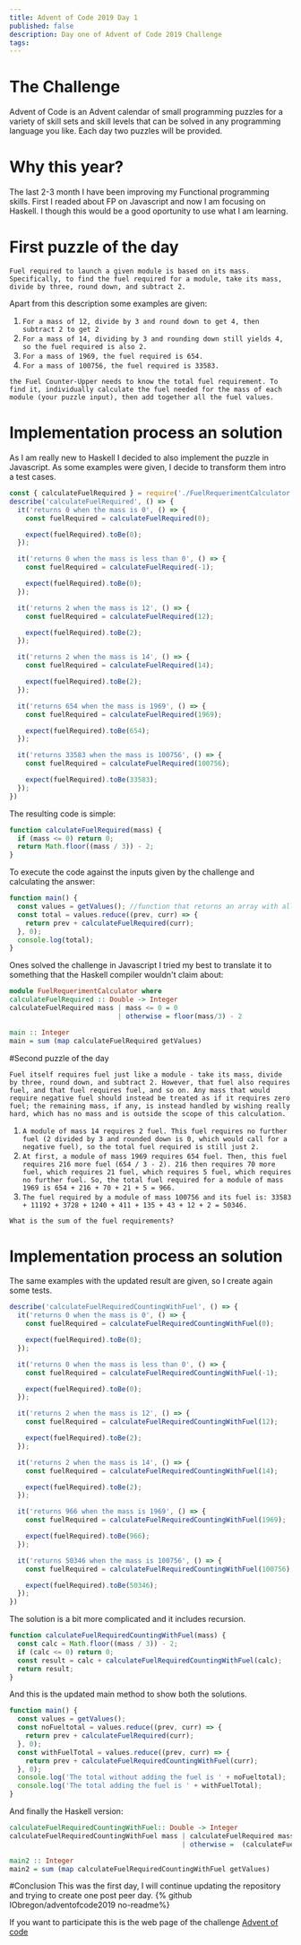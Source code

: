 ```yaml
---
title: Advent of Code 2019 Day 1
published: false
description: Day one of Advent of Code 2019 Challenge
tags: 
---
```


# The Challenge
Advent of Code is an Advent calendar of small programming puzzles for a variety of skill sets and skill levels that can be solved in any programming language you like. 
Each day two puzzles will be provided.

# Why this year?
The last 2-3 month I have been improving my Functional programming skills. First I readed about FP on Javascript and now I am focusing on Haskell. I though this would be a good oportunity to use what I am learning.

# First puzzle of the day
`Fuel required to launch a given module is based on its mass. Specifically, to find the fuel required for a module, take its mass, divide by three, round down, and subtract 2.`

Apart from this description some examples are given:
1. `For a mass of 12, divide by 3 and round down to get 4, then subtract 2 to get 2`
2. `For a mass of 14, dividing by 3 and rounding down still yields 4, so the fuel required is also 2.`
3. `For a mass of 1969, the fuel required is 654.`
4. `For a mass of 100756, the fuel required is 33583.`

`the Fuel Counter-Upper needs to know the total fuel requirement. To find it, individually calculate the fuel needed for the mass of each module (your puzzle input), then add together all the fuel values.`

# Implementation process an solution
As I am really new to Haskell I decided to also implement the puzzle in Javascript.
As some examples were given, I decide to transform them intro a test cases.

```javascript
const { calculateFuelRequired } = require('./FuelRequerimentCalculator')
describe('calculateFuelRequired', () => {
  it('returns 0 when the mass is 0', () => {
    const fuelRequired = calculateFuelRequired(0);

    expect(fuelRequired).toBe(0);
  });

  it('returns 0 when the mass is less than 0', () => {
    const fuelRequired = calculateFuelRequired(-1);

    expect(fuelRequired).toBe(0);
  });

  it('returns 2 when the mass is 12', () => {
    const fuelRequired = calculateFuelRequired(12);

    expect(fuelRequired).toBe(2);
  });

  it('returns 2 when the mass is 14', () => {
    const fuelRequired = calculateFuelRequired(14);

    expect(fuelRequired).toBe(2);
  });

  it('returns 654 when the mass is 1969', () => {
    const fuelRequired = calculateFuelRequired(1969);

    expect(fuelRequired).toBe(654);
  });

  it('returns 33583 when the mass is 100756', () => {
    const fuelRequired = calculateFuelRequired(100756);

    expect(fuelRequired).toBe(33583);
  });
})
```
The resulting code is simple:
```javascript
function calculateFuelRequired(mass) {
  if (mass <= 0) return 0;
  return Math.floor((mass / 3)) - 2;
}
```
To execute the code against the inputs given by the challenge and calculating the answer:

```javascript
function main() {
  const values = getValues(); //function that returns an array with all the values given.
  const total = values.reduce((prev, curr) => {
    return prev + calculateFuelRequired(curr);
  }, 0);
  console.log(total);
}
``` 

Ones solved the challenge in Javascript I tried my best to translate it to something that the Haskell compiler wouldn't claim about:

```haskell
module FuelRequerimentCalculator where
calculateFuelRequired :: Double -> Integer
calculateFuelRequired mass | mass <= 0 = 0
                           | otherwise = floor(mass/3) - 2

main :: Integer
main = sum (map calculateFuelRequired getValues)
```

#Second puzzle of the day

`Fuel itself requires fuel just like a module - take its mass, divide by three, round down, and subtract 2. However, that fuel also requires fuel, and that fuel requires fuel, and so on. Any mass that would require negative fuel should instead be treated as if it requires zero fuel; the remaining mass, if any, is instead handled by wishing really hard, which has no mass and is outside the scope of this calculation.`

1. `A module of mass 14 requires 2 fuel. This fuel requires no further fuel (2 divided by 3 and rounded down is 0, which would call for a negative fuel), so the total fuel required is still just 2.`
2. `At first, a module of mass 1969 requires 654 fuel. Then, this fuel requires 216 more fuel (654 / 3 - 2). 216 then requires 70 more fuel, which requires 21 fuel, which requires 5 fuel, which requires no further fuel. So, the total fuel required for a module of mass 1969 is 654 + 216 + 70 + 21 + 5 = 966.`
3. `The fuel required by a module of mass 100756 and its fuel is: 33583 + 11192 + 3728 + 1240 + 411 + 135 + 43 + 12 + 2 = 50346.`
  
`What is the sum of the fuel requirements?`

# Implementation process an solution
The same examples with the updated result are given, so I create again some tests.

```javascript
describe('calculateFuelRequiredCountingWithFuel', () => {
  it('returns 0 when the mass is 0', () => {
    const fuelRequired = calculateFuelRequiredCountingWithFuel(0);

    expect(fuelRequired).toBe(0);
  });

  it('returns 0 when the mass is less than 0', () => {
    const fuelRequired = calculateFuelRequiredCountingWithFuel(-1);

    expect(fuelRequired).toBe(0);
  });

  it('returns 2 when the mass is 12', () => {
    const fuelRequired = calculateFuelRequiredCountingWithFuel(12);

    expect(fuelRequired).toBe(2);
  });

  it('returns 2 when the mass is 14', () => {
    const fuelRequired = calculateFuelRequiredCountingWithFuel(14);

    expect(fuelRequired).toBe(2);
  });

  it('returns 966 when the mass is 1969', () => {
    const fuelRequired = calculateFuelRequiredCountingWithFuel(1969);

    expect(fuelRequired).toBe(966);
  });

  it('returns 50346 when the mass is 100756', () => {
    const fuelRequired = calculateFuelRequiredCountingWithFuel(100756);

    expect(fuelRequired).toBe(50346);
  });
})
```

The solution is a bit more complicated and it includes recursion.

```javascript 
function calculateFuelRequiredCountingWithFuel(mass) {
  const calc = Math.floor((mass / 3)) - 2;
  if (calc <= 0) return 0;
  const result = calc + calculateFuelRequiredCountingWithFuel(calc);
  return result;
}
```
And this is the updated main method to show both the solutions.
```javascript
function main() {
  const values = getValues();
  const noFueltotal = values.reduce((prev, curr) => {
    return prev + calculateFuelRequired(curr);
  }, 0);
  const withFuelTotal = values.reduce((prev, curr) => {
    return prev + calculateFuelRequiredCountingWithFuel(curr);
  }, 0);
  console.log('The total without adding the fuel is ' + noFueltotal);
  console.log('The total adding the fuel is ' + withFuelTotal);
}
```

And finally the Haskell version:

```haskell
calculateFuelRequiredCountingWithFuel:: Double -> Integer
calculateFuelRequiredCountingWithFuel mass | calculateFuelRequired mass <= 0 = 0
                                           | otherwise =  (calculateFuelRequired mass) + (calculateFuelRequiredCountingWithFuel ( fromIntegral (calculateFuelRequired mass)))

main2 :: Integer
main2 = sum (map calculateFuelRequiredCountingWithFuel getValues)
```

#Conclusion
This was the first day, I will continue updating the repository and trying to create one post peer day.
{% github IObregon/adventofcode2019 no-readme%}

If you want to participate this is the web page of the challenge [Advent of code](https://adventofcode.com/2019/day/1)